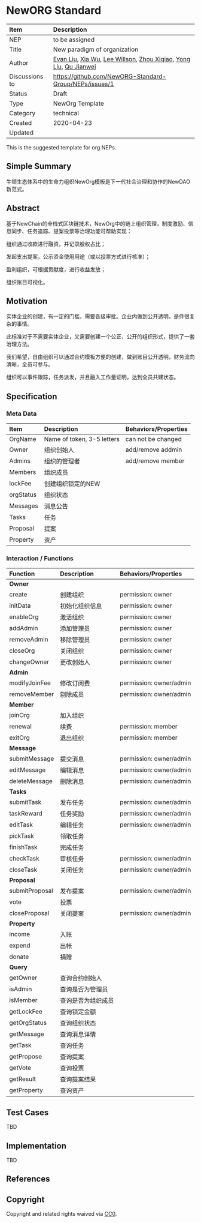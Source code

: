 # NewORG  Standard

| Item | Description |
|:-|:-|
| NEP | to be assigned |
| Title | New paradigm of organization |
| Author |  [Evan Liu](mailto:evanliuchina@gmail.com), [Xia Wu](https://github.com/xiawu), [Lee Willson](https://github.com/leewillson), [Zhou Xiqiao](https://github.com/zhouxiqiao), [Yong Liu](mailto:liuyong5653@163.com), [Qu Jianwei](https://github.com/i29) |
| Discussions to | https://github.com/NewORG-Standard-Group/NEPs/issues/1 |
| Status | Draft |
| Type | NewOrg Template |
| Category | technical |
| Created | 2020-04-23 |
| Updated | |

This is the suggested template for org NEPs.

## Simple Summary

牛顿生态体系中的生命力组织NewOrg模板是下一代社会治理和协作的NewDAO新范式。

## Abstract

基于NewChain的全栈式区块链技术，NewOrg中的链上组织管理，制度激励、信息同步、任务追踪、提案投票等治理功能可帮助实现：

组织通过收款进行融资，并记录股权占比；

发起支出提案，公示资金使用用途（或以投票方式进行核准）；

盈利组织，可根据贡献度，进行收益发放；

组织账目可视化。

## Motivation

实体企业的创建，有一定的门槛，需要各级审批。企业内做到公开透明，是件很复杂的事情。

此标准对于不需要实体企业，又需要创建一个公正、公开的组织形式，提供了一套治理方法。

我们希望，自由组织可以通过合约模板方便的创建，做到账目公开透明，财务流向清晰，全员可参与。

组织可以事件跟踪，任务派发，并且融入工作量证明，达到全员共建状态。

## Specification

### Meta Data

| Item | Description | Behaviors/Properties |
|:-|:-|:-|
| OrgName | Name of token, 3-5 letters | can not be changed |
| Owner | 组织创始人 | add/remove addmin |
| Admins | 组织的管理者 | add/remove member |
| Members | 组织成员 | |
| lockFee | 创建组织锁定的NEW | |
| orgStatus | 组织状态 | |
| Messages | 消息公告 | |
| Tasks | 任务 | |
| Proposal | 提案 | |
| Property | 资产 | |

### Interaction / Functions

| Function | Description | Behaviors/Properties |
|:-|:-|:-|
|**Owner**|
| create | 创建组织 | permission: owner |
| initData | 初始化组织信息 | permission: owner |
| enableOrg | 激活组织 | permission: owner |
| addAdmin | 添加管理员 | permission: owner |
| removeAdmin | 移除管理员 | permission: owner |
| closeOrg | 关闭组织 | permission: owner |
| changeOwner | 更改创始人 | permission: owner |
|**Admin**|
| modifyJoinFee | 修改订阅费 | permission: owner/admin |
| removeMember | 剔除成员 | permission: owner/admin |
|**Member**|
| joinOrg | 加入组织 |  |
| renewal | 续费 | permission: member |
| exitOrg | 退出组织 | permission: member |
|**Message**|
| submitMessage | 提交消息 | permission: owner/admin |
| editMessage | 编辑消息 | permission: owner/admin |
| deleteMessage | 删除消息 | permission: owner/admin |
|**Tasks**|
| submitTask | 发布任务 | permission: owner/admin |
| taskReward | 任务奖励 | permission: owner/admin |
| editTask | 编辑任务 | permission: owner/admin |
| pickTask | 领取任务 |  |
| finishTask | 完成任务 |  |
| checkTask | 审核任务 | permission: owner/admin |
| closeTask | 关闭任务 | permission: owner/admin |
|**Proposal**|
| submitProposal | 发布提案 | permission: owner/admin |
| vote | 投票 |  |
| closeProposal | 关闭提案 | permission: owner/admin |
|**Property**|
| income | 入账 |  |
| expend | 出帐 |  |
| donate | 捐赠 |  |
|**Query**|
| getOwner | 查询合约创始人 |  |
| isAdmin | 查询是否为管理员 |  |
| isMember | 查询是否为组织成员 | |
| getLockFee | 查询锁定金额 | |
| getOrgStatus | 查询组织状态 | |
| getMessage | 查询消息详情 | |
| getTask | 查询任务 | |
| getPropose | 查询提案 | |
| getVote | 查询投票 | |
| getResult | 查询提案结果 | |
| getProperty | 查询资产 | |


## Test Cases
TBD

## Implementation
TBD

## References

## Copyright
Copyright and related rights waived via [CC0](https://creativecommons.org/publicdomain/zero/1.0/).
